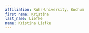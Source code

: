 ```yaml
---
affiliation: Ruhr-University, Bochum
first_name: Kristina
last_name: Liefke
name: Kristina Liefke
---
```

